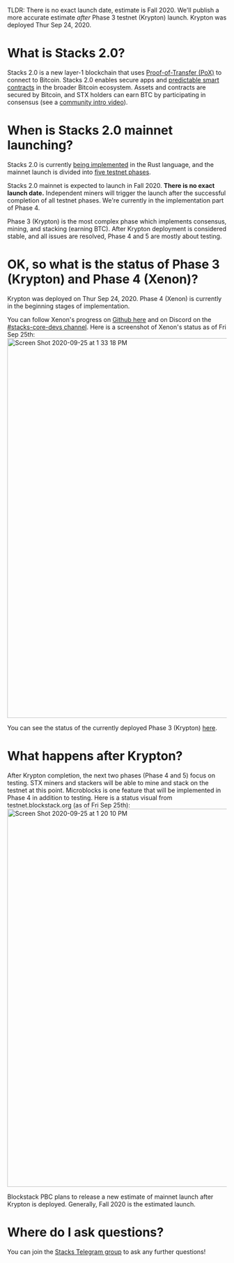 TLDR: There is no exact launch date, estimate is Fall 2020. We'll publish a more accurate estimate *after* Phase 3 testnet (Krypton) launch. Krypton was deployed Thur Sep 24, 2020.

# What is Stacks 2.0?
Stacks 2.0 is a new layer-1 blockchain that uses [Proof-of-Transfer (PoX)](https://blockstack.org/pox.pdf) to connect to Bitcoin. Stacks 2.0 enables secure apps and [predictable smart contracts](https://clarity-lang.org)
in the broader Bitcoin ecosystem. Assets and contracts are secured by Bitcoin, and STX holders can earn BTC by participating in consensus (see a [community intro video](http://stacks.zone/#IntroVideo)). 

# When is Stacks 2.0 mainnet launching? 

Stacks 2.0 is currently [being implemented](https://github.com/blockstack/stacks-blockchain)
in the Rust language, and the mainnet launch is divided into [five testnet phases](https://www.blockstack.org/testnet).

Stacks 2.0 mainnet is expected to launch in Fall 2020. **There is no exact launch date.** Independent miners will trigger the launch
after the successful completion of all testnet phases. We're currently in the implementation part of Phase 4.

Phase 3 (Krypton) is the most complex phase which implements consensus, mining, and stacking (earning BTC). After Krypton deployment is considered stable, and all issues are resolved, Phase 4 and 5 are mostly about testing.

# OK, so what is the status of Phase 3 (Krypton) and Phase 4 (Xenon)?

Krypton was deployed on Thur Sep 24, 2020. Phase 4 (Xenon) is currently in the beginning stages of implementation.

You can follow Xenon's progress on [Github here](https://github.com/orgs/blockstack/projects) and on Discord on the [#stacks-core-devs channel](https://discord.gg/XYdRyhf).
Here is a screenshot of Xenon's status as of Fri Sep 25th:
<img width="870" alt="Screen Shot 2020-09-25 at 1 33 18 PM" src="https://user-images.githubusercontent.com/30627583/94298212-ba2abf00-ff33-11ea-8097-ab8b7b9e748f.png">


You can see the status of the currently deployed Phase 3 (Krypton) [here](http://status.test-blockstack.com/).

# What happens after Krypton?

After Krypton completion, the next two phases (Phase 4 and 5) focus on testing. STX miners and stackers will be able to mine and stack on the testnet at this point. Microblocks is one feature that will be implemented in Phase 4 in addition to testing. Here is a status visual from testnet.blockstack.org (as of Fri Sep 25th): <img width="866" alt="Screen Shot 2020-09-25 at 1 20 10 PM" src="https://user-images.githubusercontent.com/30627583/94297604-c95d3d00-ff32-11ea-88ce-8f75bfdd7ca7.png">

Blockstack PBC plans to release a new estimate of mainnet launch after Krypton is deployed. Generally, Fall 2020 is the estimated launch.

# Where do I ask questions?

You can join the [Stacks Telegram group](https://t.me/BlockstackChat) to ask any further questions!
